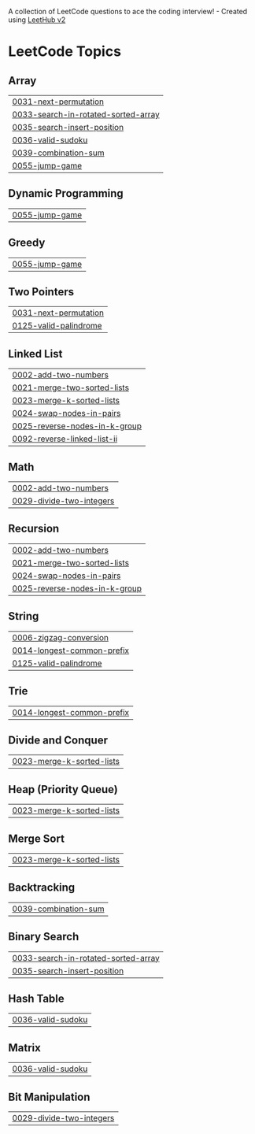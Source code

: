 A collection of LeetCode questions to ace the coding interview! - Created using [LeetHub v2](https://github.com/arunbhardwaj/LeetHub-2.0)
<!---LeetCode Topics Start-->
# LeetCode Topics
## Array
|  |
| ------- |
| [0031-next-permutation](https://github.com/Prabusankarr006/Leetcode/tree/master/0031-next-permutation) |
| [0033-search-in-rotated-sorted-array](https://github.com/Prabusankarr006/Leetcode/tree/master/0033-search-in-rotated-sorted-array) |
| [0035-search-insert-position](https://github.com/Prabusankarr006/Leetcode/tree/master/0035-search-insert-position) |
| [0036-valid-sudoku](https://github.com/Prabusankarr006/Leetcode/tree/master/0036-valid-sudoku) |
| [0039-combination-sum](https://github.com/Prabusankarr006/Leetcode/tree/master/0039-combination-sum) |
| [0055-jump-game](https://github.com/Prabusankarr006/Leetcode/tree/master/0055-jump-game) |
## Dynamic Programming
|  |
| ------- |
| [0055-jump-game](https://github.com/Prabusankarr006/Leetcode/tree/master/0055-jump-game) |
## Greedy
|  |
| ------- |
| [0055-jump-game](https://github.com/Prabusankarr006/Leetcode/tree/master/0055-jump-game) |
## Two Pointers
|  |
| ------- |
| [0031-next-permutation](https://github.com/Prabusankarr006/Leetcode/tree/master/0031-next-permutation) |
| [0125-valid-palindrome](https://github.com/Prabusankarr006/Leetcode/tree/master/0125-valid-palindrome) |
## Linked List
|  |
| ------- |
| [0002-add-two-numbers](https://github.com/Prabusankarr006/Leetcode/tree/master/0002-add-two-numbers) |
| [0021-merge-two-sorted-lists](https://github.com/Prabusankarr006/Leetcode/tree/master/0021-merge-two-sorted-lists) |
| [0023-merge-k-sorted-lists](https://github.com/Prabusankarr006/Leetcode/tree/master/0023-merge-k-sorted-lists) |
| [0024-swap-nodes-in-pairs](https://github.com/Prabusankarr006/Leetcode/tree/master/0024-swap-nodes-in-pairs) |
| [0025-reverse-nodes-in-k-group](https://github.com/Prabusankarr006/Leetcode/tree/master/0025-reverse-nodes-in-k-group) |
| [0092-reverse-linked-list-ii](https://github.com/Prabusankarr006/Leetcode/tree/master/0092-reverse-linked-list-ii) |
## Math
|  |
| ------- |
| [0002-add-two-numbers](https://github.com/Prabusankarr006/Leetcode/tree/master/0002-add-two-numbers) |
| [0029-divide-two-integers](https://github.com/Prabusankarr006/Leetcode/tree/master/0029-divide-two-integers) |
## Recursion
|  |
| ------- |
| [0002-add-two-numbers](https://github.com/Prabusankarr006/Leetcode/tree/master/0002-add-two-numbers) |
| [0021-merge-two-sorted-lists](https://github.com/Prabusankarr006/Leetcode/tree/master/0021-merge-two-sorted-lists) |
| [0024-swap-nodes-in-pairs](https://github.com/Prabusankarr006/Leetcode/tree/master/0024-swap-nodes-in-pairs) |
| [0025-reverse-nodes-in-k-group](https://github.com/Prabusankarr006/Leetcode/tree/master/0025-reverse-nodes-in-k-group) |
## String
|  |
| ------- |
| [0006-zigzag-conversion](https://github.com/Prabusankarr006/Leetcode/tree/master/0006-zigzag-conversion) |
| [0014-longest-common-prefix](https://github.com/Prabusankarr006/Leetcode/tree/master/0014-longest-common-prefix) |
| [0125-valid-palindrome](https://github.com/Prabusankarr006/Leetcode/tree/master/0125-valid-palindrome) |
## Trie
|  |
| ------- |
| [0014-longest-common-prefix](https://github.com/Prabusankarr006/Leetcode/tree/master/0014-longest-common-prefix) |
## Divide and Conquer
|  |
| ------- |
| [0023-merge-k-sorted-lists](https://github.com/Prabusankarr006/Leetcode/tree/master/0023-merge-k-sorted-lists) |
## Heap (Priority Queue)
|  |
| ------- |
| [0023-merge-k-sorted-lists](https://github.com/Prabusankarr006/Leetcode/tree/master/0023-merge-k-sorted-lists) |
## Merge Sort
|  |
| ------- |
| [0023-merge-k-sorted-lists](https://github.com/Prabusankarr006/Leetcode/tree/master/0023-merge-k-sorted-lists) |
## Backtracking
|  |
| ------- |
| [0039-combination-sum](https://github.com/Prabusankarr006/Leetcode/tree/master/0039-combination-sum) |
## Binary Search
|  |
| ------- |
| [0033-search-in-rotated-sorted-array](https://github.com/Prabusankarr006/Leetcode/tree/master/0033-search-in-rotated-sorted-array) |
| [0035-search-insert-position](https://github.com/Prabusankarr006/Leetcode/tree/master/0035-search-insert-position) |
## Hash Table
|  |
| ------- |
| [0036-valid-sudoku](https://github.com/Prabusankarr006/Leetcode/tree/master/0036-valid-sudoku) |
## Matrix
|  |
| ------- |
| [0036-valid-sudoku](https://github.com/Prabusankarr006/Leetcode/tree/master/0036-valid-sudoku) |
## Bit Manipulation
|  |
| ------- |
| [0029-divide-two-integers](https://github.com/Prabusankarr006/Leetcode/tree/master/0029-divide-two-integers) |
<!---LeetCode Topics End-->